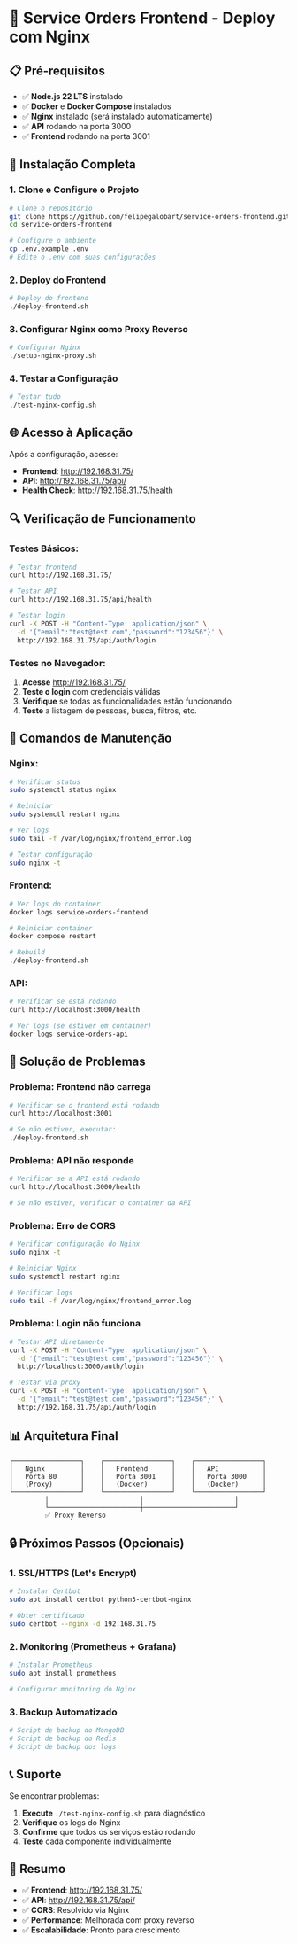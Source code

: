 # 🚀 Service Orders Frontend - Deploy com Nginx

## 📋 **Pré-requisitos**

- ✅ **Node.js 22 LTS** instalado
- ✅ **Docker** e **Docker Compose** instalados
- ✅ **Nginx** instalado (será instalado automaticamente)
- ✅ **API** rodando na porta 3000
- ✅ **Frontend** rodando na porta 3001

## 🔧 **Instalação Completa**

### **1. Clone e Configure o Projeto**

```bash
# Clone o repositório
git clone https://github.com/felipegalobart/service-orders-frontend.git
cd service-orders-frontend

# Configure o ambiente
cp .env.example .env
# Edite o .env com suas configurações
```

### **2. Deploy do Frontend**

```bash
# Deploy do frontend
./deploy-frontend.sh
```

### **3. Configurar Nginx como Proxy Reverso**

```bash
# Configurar Nginx
./setup-nginx-proxy.sh
```

### **4. Testar a Configuração**

```bash
# Testar tudo
./test-nginx-config.sh
```

## 🌐 **Acesso à Aplicação**

Após a configuração, acesse:

- **Frontend**: http://192.168.31.75/
- **API**: http://192.168.31.75/api/
- **Health Check**: http://192.168.31.75/health

## 🔍 **Verificação de Funcionamento**

### **Testes Básicos:**

```bash
# Testar frontend
curl http://192.168.31.75/

# Testar API
curl http://192.168.31.75/api/health

# Testar login
curl -X POST -H "Content-Type: application/json" \
  -d '{"email":"test@test.com","password":"123456"}' \
  http://192.168.31.75/api/auth/login
```

### **Testes no Navegador:**

1. **Acesse** http://192.168.31.75/
2. **Teste o login** com credenciais válidas
3. **Verifique** se todas as funcionalidades estão funcionando
4. **Teste** a listagem de pessoas, busca, filtros, etc.

## 🔧 **Comandos de Manutenção**

### **Nginx:**

```bash
# Verificar status
sudo systemctl status nginx

# Reiniciar
sudo systemctl restart nginx

# Ver logs
sudo tail -f /var/log/nginx/frontend_error.log

# Testar configuração
sudo nginx -t
```

### **Frontend:**

```bash
# Ver logs do container
docker logs service-orders-frontend

# Reiniciar container
docker compose restart

# Rebuild
./deploy-frontend.sh
```

### **API:**

```bash
# Verificar se está rodando
curl http://localhost:3000/health

# Ver logs (se estiver em container)
docker logs service-orders-api
```

## 🚨 **Solução de Problemas**

### **Problema: Frontend não carrega**

```bash
# Verificar se o frontend está rodando
curl http://localhost:3001

# Se não estiver, executar:
./deploy-frontend.sh
```

### **Problema: API não responde**

```bash
# Verificar se a API está rodando
curl http://localhost:3000/health

# Se não estiver, verificar o container da API
```

### **Problema: Erro de CORS**

```bash
# Verificar configuração do Nginx
sudo nginx -t

# Reiniciar Nginx
sudo systemctl restart nginx

# Verificar logs
sudo tail -f /var/log/nginx/frontend_error.log
```

### **Problema: Login não funciona**

```bash
# Testar API diretamente
curl -X POST -H "Content-Type: application/json" \
  -d '{"email":"test@test.com","password":"123456"}' \
  http://localhost:3000/auth/login

# Testar via proxy
curl -X POST -H "Content-Type: application/json" \
  -d '{"email":"test@test.com","password":"123456"}' \
  http://192.168.31.75/api/auth/login
```

## 📊 **Arquitetura Final**

```
┌─────────────────┐    ┌─────────────────┐    ┌─────────────────┐
│   Nginx         │    │   Frontend      │    │   API           │
│   Porta 80      │    │   Porta 3001    │    │   Porta 3000    │
│   (Proxy)       │    │   (Docker)      │    │   (Docker)      │
└─────────────────┘    └─────────────────┘    └─────────────────┘
         │                       │                       │
         └───────────────────────┼───────────────────────┘
         ✅ Proxy Reverso
```

## 🔒 **Próximos Passos (Opcionais)**

### **1. SSL/HTTPS (Let's Encrypt)**

```bash
# Instalar Certbot
sudo apt install certbot python3-certbot-nginx

# Obter certificado
sudo certbot --nginx -d 192.168.31.75
```

### **2. Monitoring (Prometheus + Grafana)**

```bash
# Instalar Prometheus
sudo apt install prometheus

# Configurar monitoring do Nginx
```

### **3. Backup Automatizado**

```bash
# Script de backup do MongoDB
# Script de backup do Redis
# Script de backup dos logs
```

## 📞 **Suporte**

Se encontrar problemas:

1. **Execute** `./test-nginx-config.sh` para diagnóstico
2. **Verifique** os logs do Nginx
3. **Confirme** que todos os serviços estão rodando
4. **Teste** cada componente individualmente

## 🎯 **Resumo**

- ✅ **Frontend**: http://192.168.31.75/
- ✅ **API**: http://192.168.31.75/api/
- ✅ **CORS**: Resolvido via Nginx
- ✅ **Performance**: Melhorada com proxy reverso
- ✅ **Escalabilidade**: Pronto para crescimento
